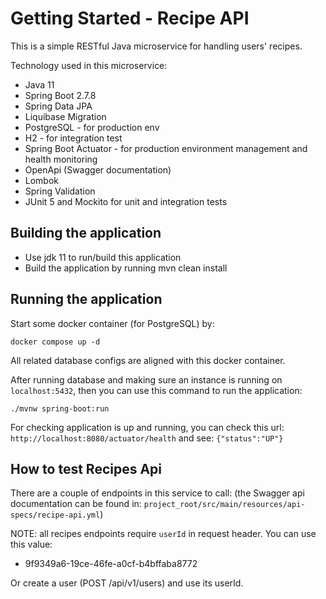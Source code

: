 # Getting Started - Recipe API

This is a simple RESTful Java microservice for handling users' recipes. 

Technology used in this microservice:

* Java 11
* Spring Boot 2.7.8
* Spring Data JPA
* Liquibase Migration
* PostgreSQL - for production env
* H2 - for integration test
* Spring Boot Actuator - for production environment management and health monitoring
* OpenApi (Swagger documentation)
* Lombok
* Spring Validation
* JUnit 5 and Mockito for unit and integration tests

##  Building the application
* Use jdk 11 to run/build this application
* Build the application by running mvn clean install

## Running the application
Start some docker container (for PostgreSQL) by:
```
docker compose up -d
```

All related database configs are aligned with this docker container.

After running database and making sure an instance is running on `localhost:5432`, then you can use this command to run the application:
```
./mvnw spring-boot:run
```

For checking application is up and running, you can check this url: `http://localhost:8080/actuator/health` and see: `{"status":"UP"}`

## How to test Recipes Api

There are a couple of endpoints in this service to call:
(the Swagger api documentation can be found in: `project_root/src/main/resources/api-specs/recipe-api.yml`)

NOTE: all recipes endpoints require `userId` in request header. You can use this value:
* 9f9349a6-19ce-46fe-a0cf-b4bffaba8772

Or create a user (POST /api/v1/users) and use its userId. 